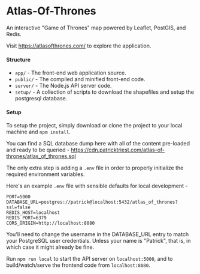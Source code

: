 # Atlas-Of-Thrones

An interactive "Game of Thrones" map powered by Leaflet, PostGIS, and Redis.

Visit https://atlasofthrones.com/ to explore the application.

#### Structure
- `app/` - The front-end web application source.
- `public/` - The compiled and minified front-end code.
- `server/` - The Node.js API server code.
- `setup/` - A collection of scripts to download the shapefiles and setup the postgresql database.

#### Setup

To setup the project, simply download or clone the project to your local machine and `npm install`.

You can find a SQL database dump here with all of the content pre-loaded and ready to be queried - https://cdn.patricktriest.com/atlas-of-thrones/atlas_of_thrones.sql

The only extra step is adding a `.env` file in order to properly initialize the required environment variables.

Here's an example `.env` file with sensible defaults for local development -
```
PORT=5000
DATABASE_URL=postgres://patrick@localhost:5432/atlas_of_thrones?ssl=false
REDIS_HOST=localhost
REDIS_PORT=6379
CORS_ORIGIN=http://localhost:8080
```

You'll need to change the username in the DATABASE_URL entry to match your PostgreSQL user credentials. Unless your name is "Patrick", that is, in which case it might already be fine.

Run `npm run local` to start the API server on `localhost:5000`, and to build/watch/serve the frontend code from `localhost:8080`.